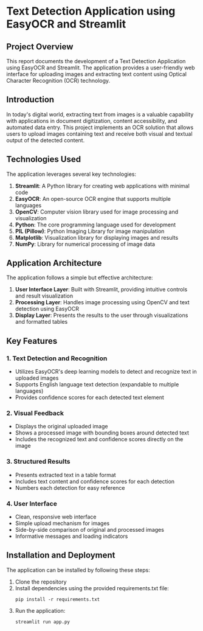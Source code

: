 # Text Detection Application using EasyOCR and Streamlit


## Project Overview
This report documents the development of a Text Detection Application using EasyOCR and Streamlit. The application provides a user-friendly web interface for uploading images and extracting text content using Optical Character Recognition (OCR) technology.

## Introduction
In today's digital world, extracting text from images is a valuable capability with applications in document digitization, content accessibility, and automated data entry. This project implements an OCR solution that allows users to upload images containing text and receive both visual and textual output of the detected content.

## Technologies Used
The application leverages several key technologies:

1. **Streamlit**: A Python library for creating web applications with minimal code
2. **EasyOCR**: An open-source OCR engine that supports multiple languages
3. **OpenCV**: Computer vision library used for image processing and visualization
4. **Python**: The core programming language used for development
5. **PIL (Pillow)**: Python Imaging Library for image manipulation
6. **Matplotlib**: Visualization library for displaying images and results
7. **NumPy**: Library for numerical processing of image data

## Application Architecture
The application follows a simple but effective architecture:

1. **User Interface Layer**: Built with Streamlit, providing intuitive controls and result visualization
2. **Processing Layer**: Handles image processing using OpenCV and text detection using EasyOCR
3. **Display Layer**: Presents the results to the user through visualizations and formatted tables

## Key Features

### 1. Text Detection and Recognition
- Utilizes EasyOCR's deep learning models to detect and recognize text in uploaded images
- Supports English language text detection (expandable to multiple languages)
- Provides confidence scores for each detected text element

### 2. Visual Feedback
- Displays the original uploaded image
- Shows a processed image with bounding boxes around detected text
- Includes the recognized text and confidence scores directly on the image

### 3. Structured Results
- Presents extracted text in a table format
- Includes text content and confidence scores for each detection
- Numbers each detection for easy reference

### 4. User Interface
- Clean, responsive web interface
- Simple upload mechanism for images
- Side-by-side comparison of original and processed images
- Informative messages and loading indicators

## Installation and Deployment
The application can be installed by following these steps:

1. Clone the repository
2. Install dependencies using the provided requirements.txt file:
   ```
   pip install -r requirements.txt
   ```
3. Run the application:
   ```
   streamlit run app.py
   ```
